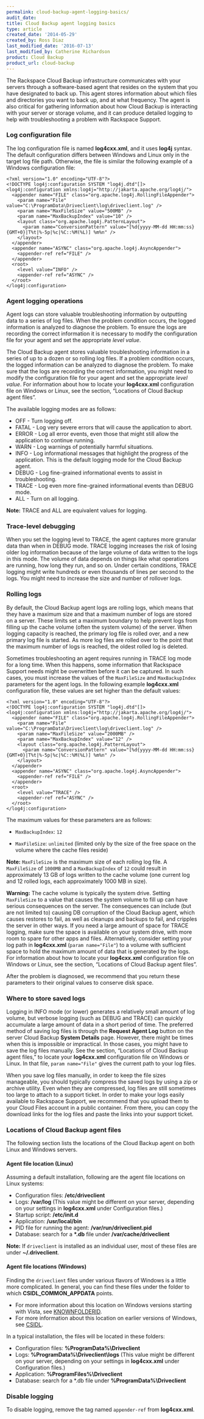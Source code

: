 ```yaml
---
permalink: cloud-backup-agent-logging-basics/
audit_date:
title: Cloud Backup agent logging basics
type: article
created_date: '2014-05-29'
created_by: Ross Diaz
last_modified_date: '2016-07-13'
last_modified_by: Catherine Richardson
product: Cloud Backup
product_url: cloud-backup
---
```


The Rackspace Cloud Backup infrastructure communicates with your servers
through a software-based agent that resides on the system that you have
designated to back up. This agent stores information about which files
and directories you want to back up, and at what frequency. The agent is
also critical for gathering information about how Cloud Backup is
interacting with your server or storage volume, and it can produce
detailed logging to help with troubleshooting a problem with Rackspace Support.

### Log configuration file

The log configuration file is named **log4cxx.xml**, and it uses **log4j** syntax.
The default configuration differs between Windows and Linux only in the target
log file path. Otherwise, the file is similar the following example of a Windows
configuration file:


    <?xml version="1.0" encoding="UTF-8"?>
    <!DOCTYPE log4j:configuration SYSTEM "log4j.dtd"[]>
    <log4j:configuration xmlns:log4j="http://jakarta.apache.org/log4j/">
      <appender name="FILE" class="org.apache.log4j.RollingFileAppender">
        <param name="File" value="C:\ProgramData\Driveclient\log\driveclient.log" />
        <param name="MaxFileSize" value="500MB" />
        <param name="MaxBackupIndex" value="10" />
        <layout class="org.apache.log4j.PatternLayout">
          <param name="ConversionPattern" value="[%d{yyyy-MM-dd HH:mm:ss}{GMT+0}|T%t|%-5p|%c|%C::%M(%L)] %m%n" />
        </layout>
      </appender>
      <appender name="ASYNC" class="org.apache.log4j.AsyncAppender">
        <appender-ref ref="FILE" />
      </appender>
      <root>
        <level value=“INFO" />
        <appender-ref ref="ASYNC" />
      </root>
    </log4j:configuration>

### Agent logging operations

Agent logs can store valuable troubleshooting information by outputting
data to a series of log files. When the problem condition occurs, the
logged information is analyzed to diagnose the problem. To ensure the
logs are recording the correct information it is necessary to modify the
configuration file for your agent and set the appropriate *level value*.

The Cloud Backup agent stores valuable troubleshooting information in a
series of up to a dozen or so rolling log files. If a problem condition occurs,
the logged information can be analyzed to diagnose the problem. To make sure that
the logs are recording the correct information, you might need to modify the
configuration file for your agent and set the appropriate *level value*. For information
about how to locate your **log4cxx.xml** configuration file on Windows or Linux,
see the section, “Locations of Cloud Backup agent files”.

The available logging modes are as follows:

-   OFF - Turn logging off.
-   FATAL - Log very severe errors that will cause the application to
    abort.
-   ERROR - Log all error events, even those that might still allow the
    application to continue running.
-   WARN - Log warnings of potentially harmful situations.
-   INFO - Log informational messages that highlight the progress of the application.
    This is the default logging mode for the Cloud Backup agent.
-   DEBUG - Log fine-grained informational events to assist in
    troubleshooting.
-   TRACE - Log even more fine-grained informational events than DEBUG
    mode.
-   ALL - Turn on all logging.

**Note:** TRACE and ALL are equivalent values for logging.

### Trace-level debugging

When you set the logging level to TRACE, the agent captures more
granular data than when in DEBUG mode. TRACE logging increases the
risk of losing older log information because of the large volume of
data written to the logs in this mode. The volume of data depends on
things like what operations are running, how long they run, and so on.
Under certain conditions, TRACE logging might write hundreds or even
thousands of lines per second to the logs. You might need to
increase the size and number of rollover logs.

### Rolling logs

By default, the Cloud Backup agent logs are rolling logs, which means that they
have a maximum size and that a maximum number of logs are stored on a server.
These limits set a maximum boundary to help prevent logs from filling up the cache
volume (often the system volume) of the server. When logging capacity is reached,
the primary log file is rolled over, and a new primary log file is started. As more
log files are rolled over to the point that the maximum number of logs is reached,
the oldest rolled log is deleted.

Sometimes troubleshooting an agent requires running in TRACE log mode
for a long time. When this happens, some information that Rackspace
Support needs might be overwritten before it can be captured. In such cases,
you must increase the values of the `MaxFileSize` and `MaxBackupIndex`
parameters for the agent logs. In the following example **log4cxx.xml**
configuration file, these values are set higher than the default values:

    <?xml version="1.0" encoding="UTF-8"?>
    <!DOCTYPE log4j:configuration SYSTEM "log4j.dtd"[]>
    <log4j:configuration xmlns:log4j="http://jakarta.apache.org/log4j/">
      <appender name="FILE" class="org.apache.log4j.RollingFileAppender">
        <param name="File" value="C:\ProgramData\Driveclient\log\driveclient.log" />
        <param name="MaxFileSize" value=“2000MB" />
        <param name="MaxBackupIndex" value="12" />
        <layout class="org.apache.log4j.PatternLayout">
          <param name="ConversionPattern" value="[%d{yyyy-MM-dd HH:mm:ss}{GMT+0}|T%t|%-5p|%c|%C::%M(%L)] %m%n" />
        </layout>
      </appender>
      <appender name="ASYNC" class="org.apache.log4j.AsyncAppender">
        <appender-ref ref="FILE" />
      </appender>
      <root>
        <level value=“TRACE" />
        <appender-ref ref="ASYNC" />
      </root>
    </log4j:configuration>

The maximum values for these parameters are as follows:

-  `MaxBackupIndex`: `12`

-  `MaxFileSize`: `unlimited` (limited only by the size of the free space on the volume where the cache files reside)

**Note:** `MaxFileSize` is the maximum size of each rolling log file.
A `MaxFileSize` of `1000MB` and a `MaxBackupIndex` of `12` could result in
approximately 13 GB of logs written to the cache volume (one current log
and 12 rolled logs, each approximately 1000 MB in size).

**Warning:** The cache volume is typically the system drive. Setting `MaxFileSize`
to a value that causes the system volume to fill up can have serious consequences
on the server. The consequences can include (but are not limited to) causing DB
corruption of the Cloud Backup agent, which causes restores to fail, as well as
cleanups and backups to fail, and cripples the server in other ways. If you need
a large amount of space for TRACE logging, make sure the space is available on
your system drive, with more room to spare for other apps and files. Alternatively,
consider setting your log path in **log4cxx.xml** (`param name="File"`) to a volume
with sufficient space to hold the maximum amount of data that is generated by the logs.
For information about how to locate your **log4cxx.xml** configuration file on Windows
or Linux, see the section, “Locations of Cloud Backup agent files”.

After the problem is diagnosed, we recommend that you return these
parameters to their original values to conserve disk space.

### Where to store saved logs

Logging in INFO mode (or lower) generates a relatively small amount of log volume,
but verbose logging (such as DEBUG and TRACE) can quickly accumulate a large amount
of data in a short period of time. The preferred method of saving log files is
through the **Request Agent Log** button on the server Cloud Backup
**System Details** page. However, there might be times when this is impossible or
impractical. In those cases, you might have to save the log files manually. See the
section, “Locations of Cloud Backup agent files,” to locate your **log4cxx.xml**
configuration file on Windows or Linux. In that file, `param name="File"`
gives the current path to your log files.

When you save log files manually, in order to keep the file sizes manageable, you should
typically compress the saved logs by using a zip or archive utility. Even when they are
compressed, log files are still sometimes too large to attach to a support ticket. In order
to make your logs easily available to Rackspace Support, we recommend that you upload them
to your Cloud Files account in a public container. From there, you can copy the download
links for the log files and paste the links into your support ticket.

### Locations of Cloud Backup agent files

The following section lists the locations of the Cloud Backup agent on
both Linux and Windows servers.

#### Agent file location (Linux)

Assuming a default installation, following are the agent file locations
on Linux systems:

-   Configuration files: **/etc/driveclient**
-   Logs: **/var/log** (This value might be different on your server, depending on your
    settings in **log4cxx.xml** under Configuration files.)
-   Startup script: **/etc/init.d**
-   Application: **/usr/local/bin**
-   PID file for running the agent: **/var/run/driveclient.pid**
-   Database: search for a **\*.db** file under **/var/cache/driveclient**

**Note:** If `driveclient` is installed as an individual user, most of
these files are under **~/.driveclient**.

#### Agent file locations (Windows)

Finding the `driveclient` files under various flavors of Windows is a
little more complicated. In general, you can find these files under the
folder to which **CSIDL_COMMON_APPDATA** points.

-   For more information about this location on Windows versions
    starting with Vista, see
    <a href="http://msdn.microsoft.com/en-us/library/windows/desktop/dd378457(v=vs.85).aspx">KNOWNFOLDERID</a>.
-   For more information about this location on earlier versions of
    Windows, see
    <a href="http://msdn.microsoft.com/en-us/library/windows/desktop/bb762494(v=vs.85).aspx">CSIDL</a>.

In a typical installation, the files will be located in these folders:

-   Configuration files: **%ProgramData%\\Driveclient**
-   Logs: **%ProgramData%\\Driveclient\\logs** (This value might be different on your server,
    depending on your settings in **log4cxx.xml** under Configuration files.)
-   Application: **%ProgramFiles%\\Driveclient**
-   Database: search for a \*.db file under **%ProgramData%\\Driveclient**

### Disable logging

To disable logging, remove the tag named `appender-ref` from
**log4cxx.xml**.
